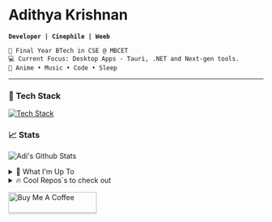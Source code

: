 

<div>
    
# Adithya Krishnan 
**`Developer | Cinephile | Weeb`**  

    💼 Final Year BTech in CSE @ MBCET 
    💻 Current Focus: Desktop Apps - Tauri, .NET and Next-gen tools.  
    💫 Anime • Music • Code • Sleep 

---

</div>

### 🚀 Tech Stack
[![Tech Stack](https://skillicons.dev/icons?i=next,react,angular,tauri,electron,dotnet,flutter,tailwind,python,typescript,java&theme=light)](https://github.com/fal3n-4ngel/)  



### 📈 Stats  

 ![Adi's Github Stats](https://github-readme-stats.vercel.app/api?username=fal3n-4ngel&count_private=true&show_icons=true&theme=github_dark_dimmed)

<details>
  <summary>🌱 What I'm Up To  </summary>

  - [fal3n-4ngel/git-wrapped24](https://github.com/fal3n-4ngel/git-wrapped24) - Git Wrapped is a web application that provides a beautiful visualization of your GitHub contributions. (1 day ago)
  - [fal3n-4ngel/ollama-chat](https://github.com/fal3n-4ngel/ollama-chat) -  (2 weeks ago)
  - [fal3n-4ngel/SOYO](https://github.com/fal3n-4ngel/SOYO) - SOYO - Stream Own Your Own || Effortlessly stream files from your local system via local network and enjoy your personal collection anywhere in your home. (4 weeks ago)
  - [fal3n-4ngel/dotfiles](https://github.com/fal3n-4ngel/dotfiles) - Dotfiles of my NixOS system. (4 weeks ago)
  - [fal3n-4ngel/Compiler-Design-S7](https://github.com/fal3n-4ngel/Compiler-Design-S7) - KTU S7 Compiler Design Lab Programs (1 month ago)
</details>

<details>
  <summary>🔥 Cool Repos`s to check out  </summary>
   
  - [tldraw/tldraw](https://github.com/tldraw/tldraw) - whiteboard / infinite canvas SDK (1 day ago)
  - [KiKaraage/ArcWTF](https://github.com/KiKaraage/ArcWTF) - A userChrome.css theme to bring Arc Browser look on Windows to Firefox. Work with Windows, Linux and macOS ✨ (5 days ago)
  - [janhq/jan](https://github.com/janhq/jan) - Jan is an open source alternative to ChatGPT that runs 100% offline on your computer. Multiple engine support (llama.cpp, TensorRT-LLM) (5 days ago)
  - [soulhotel/FF-ULTIMA](https://github.com/soulhotel/FF-ULTIMA) - The Firefox theme with too many options.. FF Ultima. (5 days ago)
  - [mitul-s/paprback.co](https://github.com/mitul-s/paprback.co) - Paprback is a showcase for your bookshelves, and place to manage all your readings. A full-stack project that I built to correctly learn React. (6 days ago)
</details>


<a href="https://www.buymeacoffee.com/fal3n4ngel" target="_blank"><img src="https://www.buymeacoffee.com/assets/img/custom_images/orange_img.png" alt="Buy Me A Coffee" style="height: 41px !important;width: 174px !important;box-shadow: 0px 3px 2px 0px rgba(190, 190, 190, 0.5) !important;-webkit-box-shadow: 0px 3px 2px 0px rgba(190, 190, 190, 0.5) !important;" ></a>


